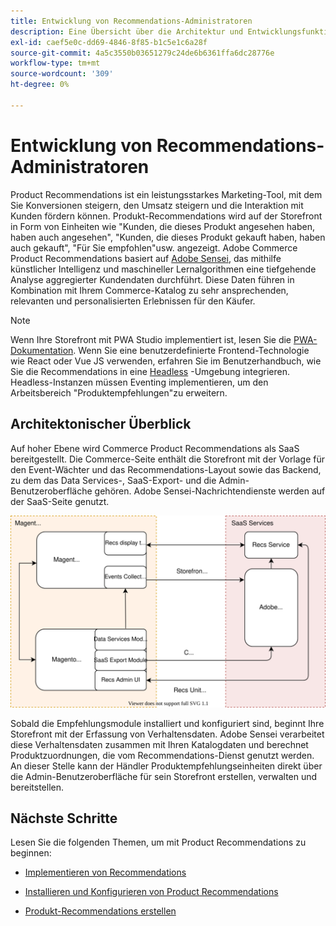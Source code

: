 ```yaml
---
title: Entwicklung von Recommendations-Administratoren
description: Eine Übersicht über die Architektur und Entwicklungsfunktionen von Product Recommendations.
exl-id: caef5e0c-dd69-4846-8f85-b1c5e1c6a28f
source-git-commit: 4a5c3550b03651279c24de6b6361ffa6dc28776e
workflow-type: tm+mt
source-wordcount: '309'
ht-degree: 0%

---
```


# Entwicklung von Recommendations-Administratoren

Product Recommendations ist ein leistungsstarkes Marketing-Tool, mit dem Sie Konversionen steigern, den Umsatz steigern und die Interaktion mit Kunden fördern können. Produkt-Recommendations wird auf der Storefront in Form von Einheiten wie &quot;Kunden, die dieses Produkt angesehen haben, haben auch angesehen&quot;, &quot;Kunden, die dieses Produkt gekauft haben, haben auch gekauft&quot;, &quot;Für Sie empfohlen&quot;usw. angezeigt. Adobe Commerce Product Recommendations basiert auf [Adobe Sensei](https://www.adobe.com/sensei.html), das mithilfe künstlicher Intelligenz und maschineller Lernalgorithmen eine tiefgehende Analyse aggregierter Kundendaten durchführt. Diese Daten führen in Kombination mit Ihrem Commerce-Katalog zu sehr ansprechenden, relevanten und personalisierten Erlebnissen für den Käufer.

>[!NOTE]
>
>Wenn Ihre Storefront mit PWA Studio implementiert ist, lesen Sie die [PWA-Dokumentation](https://developer.adobe.com/commerce/pwa-studio/integrations/product-recommendations/). Wenn Sie eine benutzerdefinierte Frontend-Technologie wie React oder Vue JS verwenden, erfahren Sie im Benutzerhandbuch, wie Sie die Recommendations in eine [Headless](headless.md) -Umgebung integrieren. Headless-Instanzen müssen Eventing implementieren, um den Arbeitsbereich &quot;Produktempfehlungen&quot;zu erweitern.

## Architektonischer Überblick

Auf hoher Ebene wird Commerce Product Recommendations als SaaS bereitgestellt. Die Commerce-Seite enthält die Storefront mit der Vorlage für den Event-Wächter und das Recommendations-Layout sowie das Backend, zu dem das Data Services-, SaaS-Export- und die Admin-Benutzeroberfläche gehören. Adobe Sensei-Nachrichtendienste werden auf der SaaS-Seite genutzt.

![Architekturdiagramm für Produktempfehlungen](assets/arch-diag-sensei.svg)

Sobald die Empfehlungsmodule installiert und konfiguriert sind, beginnt Ihre Storefront mit der Erfassung von Verhaltensdaten. Adobe Sensei verarbeitet diese Verhaltensdaten zusammen mit Ihren Katalogdaten und berechnet Produktzuordnungen, die vom Recommendations-Dienst genutzt werden. An dieser Stelle kann der Händler Produktempfehlungseinheiten direkt über die Admin-Benutzeroberfläche für sein Storefront erstellen, verwalten und bereitstellen.

## Nächste Schritte

Lesen Sie die folgenden Themen, um mit Product Recommendations zu beginnen:

- [Implementieren von Recommendations](implementation-workflow.md)

- [Installieren und Konfigurieren von Product Recommendations](install-configure.md)

- [Produkt-Recommendations erstellen](create.md)

